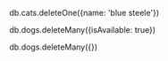 db.cats.deleteOne({name: 'blue steele'})

db.dogs.deleteMany({isAvailable: true})

db.dogs.deleteMany({})
<!-- deletes all -->

